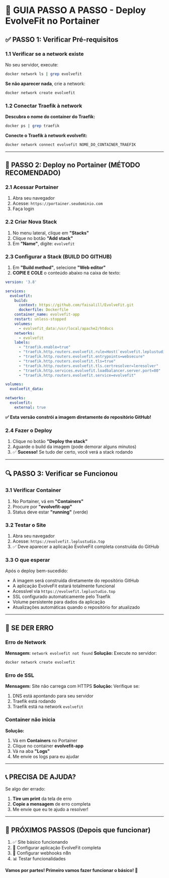 # 🚀 GUIA PASSO A PASSO - Deploy EvolveFit no Portainer

## ✅ **PASSO 1: Verificar Pré-requisitos**

### 1.1 Verificar se a network existe
No seu servidor, execute:
```bash
docker network ls | grep evolvefit
```

**Se não aparecer nada**, crie a network:
```bash
docker network create evolvefit
```

### 1.2 Conectar Traefik à network
**Descubra o nome do container do Traefik:**
```bash
docker ps | grep traefik
```

**Conecte o Traefik à network evolvefit:**
```bash
docker network connect evolvefit NOME_DO_CONTAINER_TRAEFIK
```

---

## 🎯 **PASSO 2: Deploy no Portainer (MÉTODO RECOMENDADO)**

### 2.1 Acessar Portainer
1. Abra seu navegador
2. Acesse: `https://portainer.seudominio.com`
3. Faça login

### 2.2 Criar Nova Stack
1. No menu lateral, clique em **"Stacks"**
2. Clique no botão **"Add stack"**
3. Em **"Name"**, digite: `evolvefit`

### 2.3 Configurar a Stack (BUILD DO GITHUB)
1. Em **"Build method"**, selecione **"Web editor"**
2. **COPIE E COLE** o conteúdo abaixo na caixa de texto:

```yaml
version: '3.8'

services:
  evolvefit:
    build:
      context: https://github.com/faisalill/EvolveFit.git
      dockerfile: Dockerfile
    container_name: evolvefit-app
    restart: unless-stopped
    volumes:
      - evolvefit_data:/usr/local/apache2/htdocs
    networks:
      - evolvefit
    labels:
      - "traefik.enable=true"
      - "traefik.http.routers.evolvefit.rule=Host(`evolvefit.leplustudio.top`)"
      - "traefik.http.routers.evolvefit.entrypoints=websecure"
      - "traefik.http.routers.evolvefit.tls=true"
      - "traefik.http.routers.evolvefit.tls.certresolver=leresolver"
      - "traefik.http.services.evolvefit.loadbalancer.server.port=80"
      - "traefik.http.routers.evolvefit.service=evolvefit"

volumes:
  evolvefit_data:

networks:
  evolvefit:
    external: true
```

**✅ Esta versão constrói a imagem diretamente do repositório GitHub!**

### 2.4 Fazer o Deploy
1. Clique no botão **"Deploy the stack"**
2. Aguarde o build da imagem (pode demorar alguns minutos)
3. ✅ **Sucesso!** Se tudo der certo, você verá a stack rodando

---

## 🔍 **PASSO 3: Verificar se Funcionou**

### 3.1 Verificar Container
1. No Portainer, vá em **"Containers"**
2. Procure por **"evolvefit-app"**
3. Status deve estar **"running"** (verde)

### 3.2 Testar o Site
1. Abra seu navegador
2. Acesse: `https://evolvefit.leplustudio.top`
3. ✅ Deve aparecer a aplicação EvolveFit completa construída do GitHub

### 3.3 O que esperar
Após o deploy bem-sucedido:
- A imagem será construída diretamente do repositório GitHub
- A aplicação EvolveFit estará totalmente funcional
- Acessível via `https://evolvefit.leplustudio.top`
- SSL configurado automaticamente pelo Traefik
- Volume persistente para dados da aplicação
- Atualizações automáticas quando o repositório for atualizado

---

## 🚨 **SE DER ERRO**

### Erro de Network
**Mensagem:** `network evolvefit not found`
**Solução:** Execute no servidor:
```bash
docker network create evolvefit
```

### Erro de SSL
**Mensagem:** Site não carrega com HTTPS
**Solução:** Verifique se:
1. DNS está apontando para seu servidor
2. Traefik está rodando
3. Traefik está na network `evolvefit`

### Container não inicia
**Solução:** 
1. Vá em **Containers** no Portainer
2. Clique no container **evolvefit-app**
3. Vá na aba **"Logs"**
4. Me envie os logs para eu ajudar

---

## 📞 **PRECISA DE AJUDA?**

Se algo der errado:
1. **Tire um print** da tela de erro
2. **Copie a mensagem** de erro completa
3. Me envie que eu te ajudo a resolver!

---

## 🎉 **PRÓXIMOS PASSOS (Depois que funcionar)**

1. ✅ Site básico funcionando
2. 🔄 Configurar aplicação EvolveFit completa
3. 🔗 Configurar webhooks n8n
4. 📊 Testar funcionalidades

**Vamos por partes! Primeiro vamos fazer funcionar o básico! 🚀**